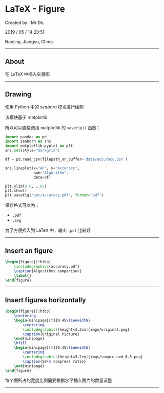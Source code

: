 # LaTeX - Figure

Created by : Mr Dk.

2019 / 05 / 14 20:51

Nanjing, Jiangsu, China

---

## About

在 LaTeX 中插入矢量图

---

## Drawing

使用 Python 中的 _seaborn_ 模块进行绘制

该模块基于 matplotlib

所以可以直接调用 matplotlib 的 `savefig()` 函数：

```python
import pandas as pd
import seaborn as sns
import matplotlib.pyplot as plt
sns.set(style="darkgrid")

df = pd.read_csv(filepath_or_buffer='data/accuracy.csv')

sns.lineplot(x="AP", y="Accuracy",
             hue="Algorithm",
             data=df)

plt.ylim(0.6, 1.05)
plt.show()
plt.savefig('out/accuracy.pdf', format='pdf')
```

保存格式可以为：

* `.pdf`
* `.svg`

为了方便插入到 LaTeX 中，输出 `.pdf` 比较好

---

## Insert an figure

```latex
\begin{figure}[!htbp]
    \includegraphics{accuracy.pdf}
    \caption{Algorithms comparison}
    \label{}
\end{figure}
```

---

## Insert figures horizontally

```latex
\begin{figure}[!htbp]
    \centering
    \begin{minipage}[t]{0.45\linewidth}
        \centering
        \includegraphics[height=3.2cm]{imgs/original.png}
        \caption{Original Picture}
    \end{minipage}
    \hfill
    \begin{minipage}[t]{0.45\linewidth}
        \centering
        \includegraphics[height=3.2cm]{imgs/compressed-0.5.png}
        \caption{50\% compress ratio}
    \end{minipage}
\end{figure}
```

每个图所占的宽度比例需要根据水平插入图片的数量调整

---

